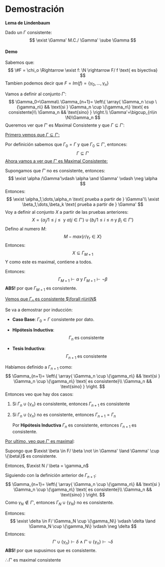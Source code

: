 # Demostración

**Lema de Lindenbaum**

Dado un $\Gamma$ consistente: 
$$
\exist \Gamma' M.C./ \Gamma' \sube \Gamma
$$

#### Demo

Sabemos que:
$$
\#F = \chi_o \Rightarrow \exist f: \N \rightarrow F/ f \text{ es biyectiva}
$$
Tambien podemos decir que $F = Im(f)=\{\gamma_0,\dots,\gamma_n\}$

Vamos a definir al conjunto $\Gamma'$:
$$
\Gamma_0=\Gamma\\
\Gamma_{n+1}=
\left\{
	\array{
		\Gamma_n \cup \{\gamma_n\} && \text{si } \Gamma_n \cup \{\gamma_n\} \text{ es consistente}\\
		\Gamma_n	&&	\text{sino}
	}
\right.\\
\Gamma'=\bigcup_{n\in \N}\Gamma_n
$$
Queremos ver que $\Gamma'$ es Maximal Consistente  y que $\Gamma \subseteq \Gamma'$:

<u>Primero vemos que $\Gamma \subseteq \Gamma'$:</u>

Por definición sabemos que $\Gamma_0 = \Gamma$ y que $\Gamma_0 \subseteq \Gamma'$, entonces:
$$
\Gamma \subseteq \Gamma'
$$
<u>Ahora vamos a ver que $\Gamma'$ es Maximal Consistente:</u>

Supongamos que $\Gamma'$ no es consistente, entonces:
$$
\exist \alpha /\Gamma'\vdash \alpha \and \Gamma' \vdash \neg \alpha
$$
Entonces:
$$
\exist \alpha_1,\dots,\alpha_n \text{ prueba a partir de } \Gamma'\\
\exist \beta_1,\dots,\beta_k \text{ prueba a partir de } \Gamma'
$$
Voy a definir al conjunto $X$ a partir de las pruebas anteriores:
$$
X=\{\alpha_j/1\le j\le \text{ y } \alpha)j \in \Gamma' \} \cup \{b_i/1\le i \le n \text{ y } \beta_i \in \Gamma'\}
$$
Defino al numero $M$:
$$
M-max\{r/\gamma_r \in X\}
$$
Entonces:
$$
X \subseteq \Gamma_{M+1}
$$
Y como este es maximal, contiene a todos.

Entonces:
$$
\Gamma_{M+1} \vdash \alpha \text{ y } \Gamma_{M+1} \vdash\neg \beta
$$
**ABS!** por que $\Gamma_{M+1}$ es consistente.

<u>Vemos que $\Gamma_n$ es consistente $\forall n\in\N$</u>

Se va a demostrar por inducción:

- **Caso Base**: $\Gamma_0 = \Gamma$ consistente por dato.

- **Hipótesis Inductiva**:
  $$
  \Gamma_n \text{ es consistente}
  $$

- **Tesis Inductiva**:
  $$
  \Gamma_{n+1} \text{ es consistente}
  $$

Habíamos definido a $\Gamma_{n+1}$ como:
$$
\Gamma_{n+1}=
\left\{
	\array{
		\Gamma_n \cup \{\gamma_n\} && \text{si } \Gamma_n \cup \{\gamma_n\} \text{ es consistente}\\
		\Gamma_n	&&	\text{sino}
	}
\right.
$$
Entonces veo que hay dos casos:

1. Si $\Gamma_n \cup \{\gamma_n\}$ es consistente, entonces $\Gamma_{n+1}$ es consistente

2. Si $\Gamma_n \cup \{\gamma_n\}$ no es consistente, entonces $\Gamma_{n+1} = \Gamma_n$

   Por **Hipótesis Inductiva** $\Gamma_n$ es consistente, entonces $\Gamma_{n+1}$ es consistente.

<u>Por ultimo, veo que $\Gamma'$ es maximal</u>:

Supongo que $\exist \beta \in F/ \beta \not \in \Gamma' \land \Gamma' \cup \{\beta\}$ es consistente.

Entonces, $\exist N / \beta = \gamma_n$

Siguiendo con la definición anterior de $\Gamma_{n+1}:$
$$
\Gamma_{n+1}=
\left\{
	\array{
		\Gamma_n \cup \{\gamma_n\} && \text{si } \Gamma_n \cup \{\gamma_n\} \text{ es consistente}\\
		\Gamma_n	&&	\text{sino}
	}
\right.
$$
Como $\gamma_N \not \in \Gamma'$, entonces $\Gamma_N\cup \{\gamma_N\}$ no es consistente.

Entonces:
$$
\exist \delta \in F/ \Gamma_N \cup \{\gamma_N\} \vdash \delta \land \Gamma_N \cup \{\gamma_N\} \vdash \neg \delta 
$$
Entonces:
$$
\Gamma' \cup \{\gamma_n\} \vdash \delta \land \Gamma' \cup \{\gamma_n\} \vdash \neg \delta
$$
**ABS!** por que supusimos que  es consistente.

$\therefore \Gamma'$ es maximal consistente